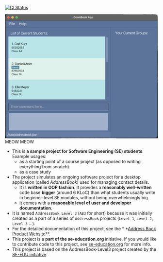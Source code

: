 [![CI Status](https://github.com/AY2425S1-CS2103T-W08-4/tp/workflows/Java%20CI/badge.svg)](https://github.com/AY2425S1-CS2103T-W08-4/tp/actions)

![Ui](docs/images/Ui.png)
MEOW MEOW

* This is **a sample project for Software Engineering (SE) students**.<br>
  Example usages:
    * as a starting point of a course project (as opposed to writing everything from scratch)
    * as a case study
* The project simulates an ongoing software project for a desktop application (called _AddressBook_) used for managing
  contact details.
    * It is **written in OOP fashion**. It provides a **reasonably well-written** code base **bigger** (around 6 KLoC)
      than what students usually write in beginner-level SE modules, without being overwhelmingly big.
    * It comes with a **reasonable level of user and developer documentation**.
* It is named `AddressBook Level 3` (`AB3` for short) because it was initially created as a part of a series
  of `AddressBook` projects (`Level 1`, `Level 2`, `Level 3` ...).
* For the detailed documentation of this project, see the *
  *[Address Book Product Website](https://se-education.org/addressbook-level3)**.
* This project is a **part of the se-education.org** initiative. If you would like to contribute code to this project,
  see [se-education.org](https://se-education.org/#contributing-to-se-edu) for more info.
* This project is based on the AddressBook-Level3 project created by the [SE-EDU initiative](https://se-education.org).
